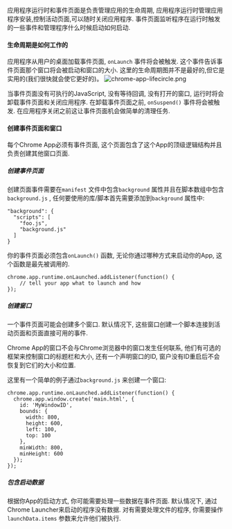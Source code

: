 应用程序运行时和事件页面是负责管理应用的生命周期, 应用程序运行时管理应用程序安装,控制活动页面,可以随时关闭应用程序. 事件页面监听程序在运行时触发的一些事件和管理程序什么时候启动如何启动.

#### 生命周期是如何工作的
应用程序从用户的桌面加载事件页面, `onLaunch` 事件将会被触发. 这个事件告诉事件页面那个窗口将会被启动和窗口的大小. 这里的生命周期图并不是最好的,但它是实用的(我们很快就会使它更好的)。
![chrome-app-lifecircle.png](/assets/blogImg/chrome-app-lifecircle.png)

当事件页面没有可执行的JavaScript, 没有等待回调, 没有打开的窗口, 运行时将会卸载事件页面和关闭应用程序. 在卸载事件页面之前, `onSuspend()` 事件将会被触发. 在应用程序关闭之前这让事件页面机会做简单的清理任务.

#### 创建事件页面和窗口
每个Chrome App必须有事件页面, 这个页面包含了这个App的顶级逻辑结构并且负责创建其他窗口页面.

##### 创建事件页面
创建页面事件需要在`manifest` 文件中包含`background` 属性并且在脚本数组中包含`background.js` , 任何要使用的库/脚本首先需要添加到`background` 属性中:

```
"background": {
  "scripts": [
    "foo.js",
    "background.js"
  ]
}
```

你的事件页面必须包含`onLaunch()` 函数, 无论你通过哪种方式来启动你的App, 这个函数是最先被调用的.

```
chrome.app.runtime.onLaunched.addListener(function() {
	// tell your app what to launch and how
});
```

##### 创建窗口
一个事件页面可能会创建多个窗口.  默认情况下, 这些窗口创建一个脚本连接到活动页面和页面直接可用的事件.

Chrome App的窗口不会与Chrome浏览器中的窗口发生任何联系, 他们有可选的框架来控制窗口的标题栏和大小, 还有一个声明窗口的ID, 窗户没有ID重启后不会恢复到它们的大小和位置. 

这里有一个简单的例子通过`background.js` 来创建一个窗口:

```
chrome.app.runtime.onLaunched.addListener(function() {
  chrome.app.window.create('main.html', {
    id: 'MyWindowID',
    bounds: {
      width: 800,
      height: 600,
      left: 100,
      top: 100
    },
    minWidth: 800,
    minHeight: 600
  });
});
```

##### 包含启动数据
根据你App的启动方式, 你可能需要处理一些数据在事件页面. 默认情况下, 通过Chrome Launcher来启动的程序没有数据. 对有需要处理文件的程序, 你需要操作`launchData.items` 参数来允许他们被执行.



